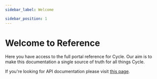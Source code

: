 ```yaml
---
sidebar_label: Welcome

sidebar_position: 1
---
```


# Welcome to Reference

Here you have access to the full portal reference for Cycle.  Our aim is to make this documentation a single source of truth for all things Cycle.  

If you're looking for API documentation please visit [this page](https://api-docs.cycle.io).



